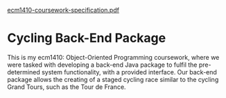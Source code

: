 [ecm1410-coursework-specification.pdf](https://github.com/Remulos44/Cycling-Back-End-Package/files/8557199/ecm1410-coursework-specification.pdf)
# Cycling Back-End Package
This is my ecm1410: Object-Oriented Programming coursework, where we were tasked with developing a back-end Java package to fulfil the pre-determined system functionality, with a provided interface.
Our back-end package allows the creating of a staged cycling race similar to the cycling Grand Tours, such as the Tour de France.
